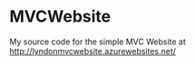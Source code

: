 # MVCWebsite
My source code for the simple MVC Website at http://lyndonmvcwebsite.azurewebsites.net/

